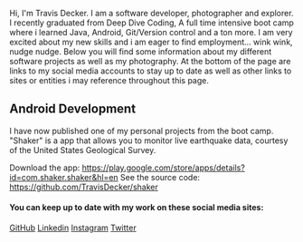 Hi, I'm Travis Decker. I am a software developer, photographer and explorer. I recently graduated from Deep Dive Coding, A full time intensive boot camp where i learned Java, Android, Git/Version control and a ton more. I am very excited about my new skills and i am eager to find employment... wink wink, nudge nudge. 
Below you will find some information about my different software projects as well as my photography. At the bottom of the page are links to my social media accounts to stay up to date as well as other links to sites or entities i may reference throughout this page.

## Android Development
I have now published one of my personal projects from the boot camp. "Shaker" is a app that allows you to monitor live earthquake data, courtesy of the United States Geological Survey.

Download the app: https://play.google.com/store/apps/details?id=com.shaker.shaker&hl=en
See the source code: https://github.com/TravisDecker/shaker


#### You can keep up to date with my work on these social media sites:
[GitHub](https://github.com/TravisDecker)
[Linkedin](https://www.linkedin.com/in/travis-decker-9a86a9169/)
[Instagram](https://www.instagram.com/straylensephotography/)
[Twitter](https://twitter.com/T_Ravosaurus)
